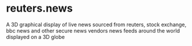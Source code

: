 # reuters.news
A 3D graphical display of live news sourced from reuters, stock exchange, bbc news and other secure news vendors news feeds around the world displayed on a 3D globe

